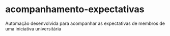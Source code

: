 # acompanhamento-expectativas
Automação desenvolvida para acompanhar as expectativas de membros de uma iniciativa universitária
